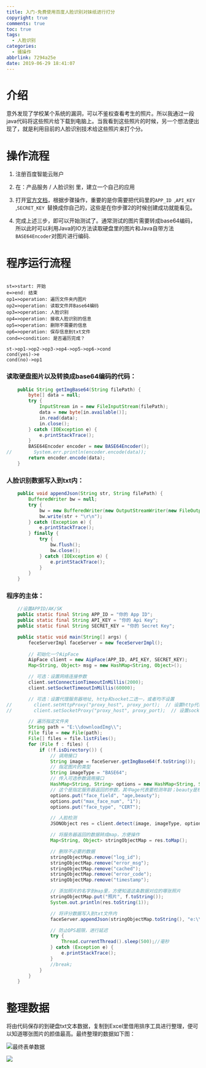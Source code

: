 ```yaml
---
title: 入门-免费使用百度人脸识别对妹纸进行打分
copyright: true
comments: true
toc: true
tags:
  - 人脸识别
categories:
  - 骚操作
abbrlink: 7294a25e
date: 2019-06-29 18:41:07
---
```


# 介绍

意外发现了学校某个系统的漏洞，可以不鉴权查看考生的照片。所以我通过一段java代码将这些照片给下载到电脑上。当我看到这些照片的时候，另一个想法便出现了，就是利用目前的人脸识别技术给这些照片来打个分。

# 操作流程

1. 注册百度智能云账户

2. 在：产品服务 / 人脸识别 里，建立一个自己的应用

3. 打开[官方文档](https://cloud.baidu.com/doc/FACE/s/kjwvxr0vg/)，根据步骤操作，重要的是你需要把代码里的`APP_ID `,`API_KEY `,`SECRET_KEY `替换成你自己的，这些是在你步骤2的时候创建成功就能看见。

4. 完成上述三步，即可以开始测试了。通常测试的图片需要转成base64编码，所以此时可以利用Java的IO方法读取硬盘里的图片和Java自带方法`BASE64Encoder`对图片进行编码.

# 程序运行流程

```flow

st=>start: 开始
e=>end: 结束
op1=>operation: 遍历文件夹内图片
op2=>operation: 读取文件并Base64编码
op3=>operation: 人脸识别
op4=>operation: 接收人脸识别的信息
op5=>operation: 删除不需要的信息
op6=>operation: 保存信息到txt文件
cond=>condition: 是否遍历完成？

st->op1->op2->op3->op4->op5->op6->cond
cond(yes)->e
cond(no)->op1

```



   ### 读取硬盘图片以及转换成base64编码的代码：

   ```java
       public String getImgBase64(String filePath) {
           byte[] data = null;
           try {
               InputStream in = new FileInputStream(filePath);
               data = new byte[in.available()];
               in.read(data);
               in.close();
           } catch (IOException e) {
               e.printStackTrace();
           }
           BASE64Encoder encoder = new BASE64Encoder();
   //        System.err.println(encoder.encode(data));
           return encoder.encode(data);
       }
   ```

   ### 人脸识别数据写入到txt内：

   ```java
       public void appendJson(String str, String filePath) {
           BufferedWriter bw = null;
           try {
               bw = new BufferedWriter(new OutputStreamWriter(new FileOutputStream(filePath, true)));
               bw.write(str + "\r\n");
           } catch (Exception e) {
               e.printStackTrace();
           } finally {
               try {
                   bw.flush();
                   bw.close();
               } catch (IOException e) {
                   e.printStackTrace();
               }
           }
       }
   ```

   ### 程序的主体：

   ```java
       //设置APPID/AK/SK
       public static final String APP_ID = "你的 App ID";
       public static final String API_KEY = "你的 Api Key";
       public static final String SECRET_KEY = "你的 Secret Key";
   
       public static void main(String[] args) {
           feceServerImpl faceServer = new feceServerImpl();
           
           // 初始化一个AipFace
           AipFace client = new AipFace(APP_ID, API_KEY, SECRET_KEY);
           Map<String, Object> msg = new HashMap<String, Object>();
   
           // 可选：设置网络连接参数
           client.setConnectionTimeoutInMillis(2000);
           client.setSocketTimeoutInMillis(60000);
   
           // 可选：设置代理服务器地址, http和socket二选一，或者均不设置
   //        client.setHttpProxy("proxy_host", proxy_port);  // 设置http代理
   //        client.setSocketProxy("proxy_host", proxy_port);  // 设置socket代理
   
           // 遍历指定文件夹
           String path = "E:\\downloadImg\\";
           File file = new File(path);
           File[] files = file.listFiles();
           for (File f : files) {
               if (!f.isDirectory()) {
                   // 调用接口
                   String image = faceServer.getImgBase64(f.toString());
                   // 指定图片的类型
                   String imageType = "BASE64";
                   // 传入可选参数调用接口
                   HashMap<String, String> options = new HashMap<String, String>();
                   // 这个是指定服务器返回的参数，其中age代表要检测年龄；beauty是检测颜值
                   options.put("face_field", "age,beauty");
                   options.put("max_face_num", "1");
                   options.put("face_type", "CERT");
   
                   // 人脸检测
                   JSONObject res = client.detect(image, imageType, options);
   
                   // 将服务器返回的数据转成map，方便操作
                   Map<String, Object> stringObjectMap = res.toMap();
   
                   // 删除不必要的数据
                   stringObjectMap.remove("log_id");
                   stringObjectMap.remove("error_msg");
                   stringObjectMap.remove("cached");
                   stringObjectMap.remove("error_code");
                   stringObjectMap.remove("timestamp");
   
                   // 添加照片的名字到map里，方便知道这条数据对应的哪张照片
                   stringObjectMap.put("照片", f.toString());
                   System.out.println(res.toString(1));
   
                   // 将评分数据写入到txt文件内
                   faceServer.appendJson(stringObjectMap.toString(), "e:\\imgJson.txt");
   
                   // 防止QPS超限，进行延迟
                   try {
                       Thread.currentThread().sleep(500);//毫秒
                   } catch (Exception e) {
                       e.printStackTrace();
                   }
                   //break;
               }
           }
       }
   ```

# 整理数据

将由代码保存的到硬盘txt文本数据，复制到Excel里借用排序工具进行整理，便可以知道哪张图片的颜值最高。最终整理的数据如下图：

![最终表单数据](https://user-images.githubusercontent.com/44717382/60385302-514b6180-9aba-11e9-8715-91c9c5025556.png)

![](//ws4.sinaimg.cn/large/sl96e311f0gy1g4ie0pg8mdg20xc0pmb2b.gif)
